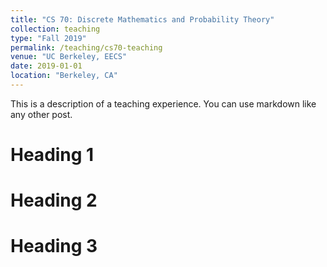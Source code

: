 ```yaml
---
title: "CS 70: Discrete Mathematics and Probability Theory"
collection: teaching
type: "Fall 2019"
permalink: /teaching/cs70-teaching
venue: "UC Berkeley, EECS"
date: 2019-01-01
location: "Berkeley, CA"
---
```


This is a description of a teaching experience. You can use markdown like any other post.

Heading 1
======

Heading 2
======

Heading 3
======
